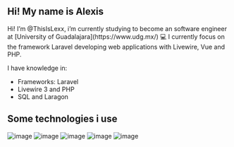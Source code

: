 ## Hi! My name is Alexis
<p>
</p>

<p>
  Hi! I’m @ThisIsLexx, i’m currently studying to become an software engineer at [University of Guadalajara](https://www.udg.mx/) 💻
  I currently focus on the framework Laravel developing web applications with Livewire, Vue and PHP.  
</p>

I have knowledge in:
* Frameworks: Laravel
* Livewire 3 and PHP
* SQL and Laragon

## Some technologies i use
![image](https://img.shields.io/badge/Laravel-FF2D20?style=for-the-badge&logo=laravel&logoColor=white)
![image](https://img.shields.io/badge/Adobe%20Illustrator-FF9A00?style=for-the-badge&logo=adobe%20illustrator&logoColor=white)
![image](https://img.shields.io/badge/Adobe%20Lightroom-31A8FF?style=for-the-badge&logo=Adobe%20Lightroom&logoColor=white)
![image](https://img.shields.io/badge/Figma-F24E1E?style=for-the-badge&logo=figma&logoColor=white)
![image](https://img.shields.io/badge/Tailwind_CSS-38B2AC?style=for-the-badge&logo=tailwind-css&logoColor=white)  
